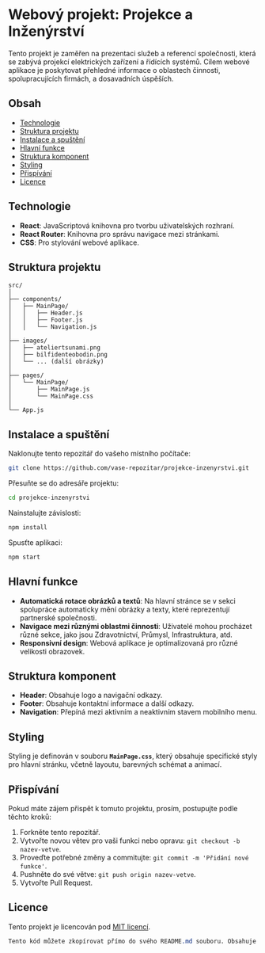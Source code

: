 # Webový projekt: Projekce a Inženýrství

Tento projekt je zaměřen na prezentaci služeb a referencí společnosti, která se zabývá projekcí elektrických zařízení a řídících systémů. Cílem webové aplikace je poskytovat přehledné informace o oblastech činnosti, spolupracujících firmách, a dosavadních úspěších.

## Obsah

- [Technologie](#technologie)
- [Struktura projektu](#struktura-projektu)
- [Instalace a spuštění](#instalace-a-spuštění)
- [Hlavní funkce](#hlavní-funkce)
- [Struktura komponent](#struktura-komponent)
- [Styling](#styling)
- [Přispívání](#přispívání)
- [Licence](#licence)

## Technologie

- **React**: JavaScriptová knihovna pro tvorbu uživatelských rozhraní.
- **React Router**: Knihovna pro správu navigace mezi stránkami.
- **CSS**: Pro stylování webové aplikace.

## Struktura projektu

```plaintext
src/
│
├── components/
│   ├── MainPage/
│   │   ├── Header.js
│   │   ├── Footer.js
│   │   └── Navigation.js
│
├── images/
│   ├── ateliertsunami.png
│   ├── bilfidenteobodin.png
│   └── ... (další obrázky)
│
├── pages/
│   └── MainPage/
│       ├── MainPage.js
│       └── MainPage.css
│
└── App.js
```

## Instalace a spuštění

Naklonujte tento repozitář do vašeho místního počítače:

```bash
git clone https://github.com/vase-repozitar/projekce-inzenyrstvi.git
```

Přesuňte se do adresáře projektu:

```bash
cd projekce-inzenyrstvi
```

Nainstalujte závislosti:

```bash
npm install
```

Spusťte aplikaci:

```bash
npm start
```

## Hlavní funkce

- **Automatická rotace obrázků a textů**: Na hlavní stránce se v sekci spolupráce automaticky mění obrázky a texty, které reprezentují partnerské společnosti.
- **Navigace mezi různými oblastmi činnosti**: Uživatelé mohou procházet různé sekce, jako jsou Zdravotnictví, Průmysl, Infrastruktura, atd.
- **Responsivní design**: Webová aplikace je optimalizovaná pro různé velikosti obrazovek.

## Struktura komponent

- **Header**: Obsahuje logo a navigační odkazy.
- **Footer**: Obsahuje kontaktní informace a další odkazy.
- **Navigation**: Přepíná mezi aktivním a neaktivním stavem mobilního menu.

## Styling

Styling je definován v souboru **`MainPage.css`**, který obsahuje specifické styly pro hlavní stránku, včetně layoutu, barevných schémat a animací.

## Přispívání

Pokud máte zájem přispět k tomuto projektu, prosím, postupujte podle těchto kroků:

1. Forkněte tento repozitář.
2. Vytvořte novou větev pro vaši funkci nebo opravu: `git checkout -b nazev-vetve`.
3. Proveďte potřebné změny a commitujte: `git commit -m 'Přidání nové funkce'`.
4. Pushněte do své větve: `git push origin nazev-vetve`.
5. Vytvořte Pull Request.

## Licence

Tento projekt je licencován pod [MIT licencí](#).

```css
Tento kód můžete zkopírovat přímo do svého README.md souboru. Obsahuje vše, co jste požadovali, ve správném markdown formátu.
```
